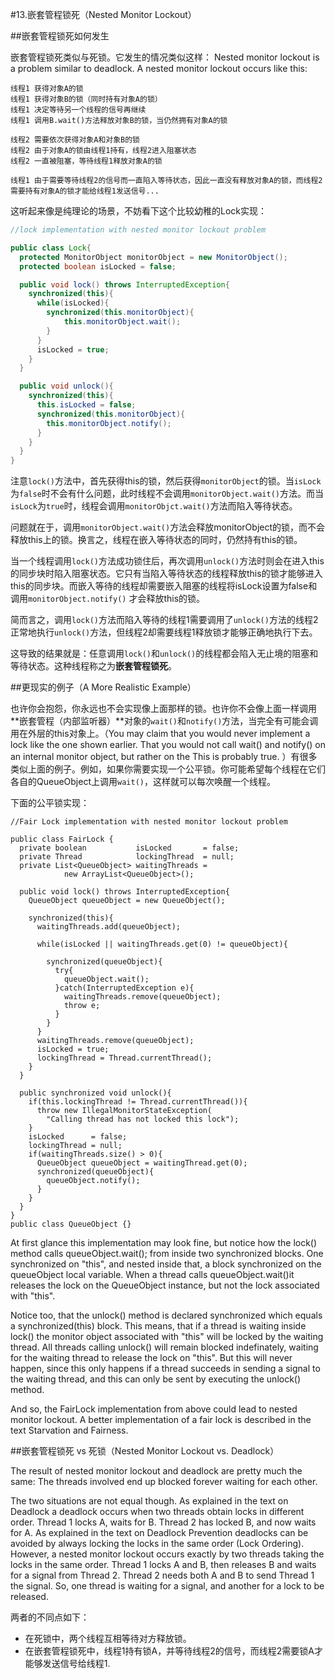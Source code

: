 #13.嵌套管程锁死（Nested Monitor Lockout）

##嵌套管程锁死如何发生

嵌套管程锁死类似与死锁。它发生的情况类似这样：
Nested monitor lockout is a problem similar to deadlock. A nested monitor lockout occurs like this:

```
线程1 获得对象A的锁
线程1 获得对象B的锁（同时持有对象A的锁）
线程1 决定等待另一个线程的信号再继续
线程1 调用B.wait()方法释放对象B的锁，当仍然拥有对象A的锁

线程2 需要依次获得对象A和对象B的锁
线程2 由于对象A的锁由线程1持有，线程2进入阻塞状态
线程2 一直被阻塞，等待线程1释放对象A的锁

线程1 由于需要等待线程2的信号而一直陷入等待状态，因此一直没有释放对象A的锁，而线程2需要持有对象A的锁才能给线程1发送信号...
```

这听起来像是纯理论的场景，不妨看下这个比较幼稚的Lock实现：

```Java
//lock implementation with nested monitor lockout problem

public class Lock{
  protected MonitorObject monitorObject = new MonitorObject();
  protected boolean isLocked = false;

  public void lock() throws InterruptedException{
    synchronized(this){
      while(isLocked){
        synchronized(this.monitorObject){
            this.monitorObject.wait();
        }
      }
      isLocked = true;
    }
  }

  public void unlock(){
    synchronized(this){
      this.isLocked = false;
      synchronized(this.monitorObject){
        this.monitorObject.notify();
      }
    }
  }
}
```

注意`lock()`方法中，首先获得this的锁，然后获得`monitorObject`的锁。当`isLock`为`false`时不会有什么问题，此时线程不会调用`monitorObject.wait()`方法。而当`isLock`为`true`时，线程会调用`monitorObjct.wait()`方法而陷入等待状态。

问题就在于，调用`monitorObject.wait()`方法会释放monitorObject的锁，而不会释放this上的锁。换言之，线程在嵌入等待状态的同时，仍然持有this的锁。

当一个线程调用`lock()`方法成功锁住后，再次调用`unlock()`方法时则会在进入this的同步块时陷入阻塞状态。它只有当陷入等待状态的线程释放this的锁才能够进入this的同步块。而嵌入等待的线程却需要嵌入阻塞的线程将isLock设置为false和调用`monitorObject.notify()` 才会释放this的锁。

简而言之，调用`lock()`方法而陷入等待的线程1需要调用了`unlock()`方法的线程2正常地执行`unlock()`方法，但线程2却需要线程1释放锁才能够正确地执行下去。

这导致的结果就是：任意调用`lock()`和`unlock()`的线程都会陷入无止境的阻塞和等待状态。这种线程称之为**嵌套管程锁死**。

##更现实的例子（A More Realistic Example）

也许你会抱怨，你永远也不会实现像上面那样的锁。也许你不会像上面一样调用**嵌套管程（内部监听器）**对象的`wait()`和`notify()`方法，当完全有可能会调用在外层的this对象上。（You may claim that you would never implement a lock like the one shown earlier. That you would not call wait() and notify() on an internal monitor object, but rather on the This is probably true. ）有很多类似上面的例子。例如，如果你需要实现一个公平锁。你可能希望每个线程在它们各自的QueueObject上调用`wait()`，这样就可以每次唤醒一个线程。

下面的公平锁实现：

```
//Fair Lock implementation with nested monitor lockout problem

public class FairLock {
  private boolean           isLocked       = false;
  private Thread            lockingThread  = null;
  private List<QueueObject> waitingThreads =
            new ArrayList<QueueObject>();

  public void lock() throws InterruptedException{
    QueueObject queueObject = new QueueObject();

    synchronized(this){
      waitingThreads.add(queueObject);

      while(isLocked || waitingThreads.get(0) != queueObject){

        synchronized(queueObject){
          try{
            queueObject.wait();
          }catch(InterruptedException e){
            waitingThreads.remove(queueObject);
            throw e;
          }
        }
      }
      waitingThreads.remove(queueObject);
      isLocked = true;
      lockingThread = Thread.currentThread();
    }
  }

  public synchronized void unlock(){
    if(this.lockingThread != Thread.currentThread()){
      throw new IllegalMonitorStateException(
        "Calling thread has not locked this lock");
    }
    isLocked      = false;
    lockingThread = null;
    if(waitingThreads.size() > 0){
      QueueObject queueObject = waitingThread.get(0);
      synchronized(queueObject){
        queueObject.notify();
      }
    }
  }
}
public class QueueObject {}
```

At first glance this implementation may look fine, but notice how the lock() method calls queueObject.wait(); from inside two synchronized blocks. One synchronized on "this", and nested inside that, a block synchronized on the queueObject local variable. When a thread calls queueObject.wait()it releases the lock on the QueueObject instance, but not the lock associated with "this".

Notice too, that the unlock() method is declared synchronized which equals a synchronized(this) block. This means, that if a thread is waiting inside lock() the monitor object associated with "this" will be locked by the waiting thread. All threads calling unlock() will remain blocked indefinately, waiting for the waiting thread to release the lock on "this". But this will never happen, since this only happens if a thread succeeds in sending a signal to the waiting thread, and this can only be sent by executing the unlock() method.

And so, the FairLock implementation from above could lead to nested monitor lockout. A better implementation of a fair lock is described in the text Starvation and Fairness.

##嵌套管程锁死 vs 死锁（Nested Monitor Lockout vs. Deadlock）

The result of nested monitor lockout and deadlock are pretty much the same: The threads involved end up blocked forever waiting for each other.

The two situations are not equal though. As explained in the text on Deadlock a deadlock occurs when two threads obtain locks in different order. Thread 1 locks A, waits for B. Thread 2 has locked B, and now waits for A. As explained in the text on Deadlock Prevention deadlocks can be avoided by always locking the locks in the same order (Lock Ordering). However, a nested monitor lockout occurs exactly by two threads taking the locks in the same order. Thread 1 locks A and B, then releases B and waits for a signal from Thread 2. Thread 2 needs both A and B to send Thread 1 the signal. So, one thread is waiting for a signal, and another for a lock to be released.

两者的不同点如下：

* 在死锁中，两个线程互相等待对方释放锁。
* 在嵌套管程锁死中，线程1持有锁A，并等待线程2的信号，而线程2需要锁A才能够发送信号给线程1.